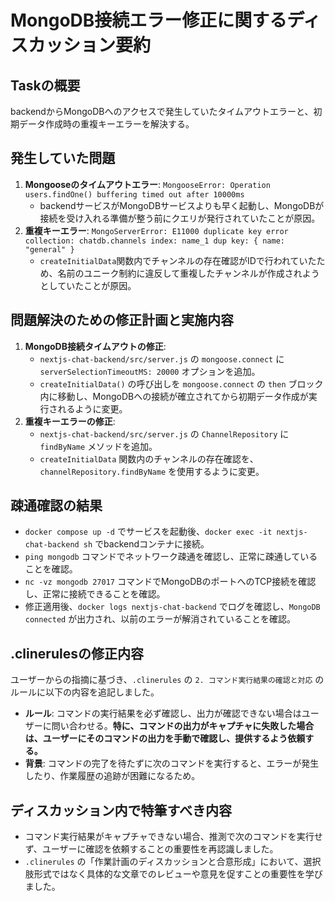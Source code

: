 # MongoDB接続エラー修正に関するディスカッション要約

## Taskの概要
backendからMongoDBへのアクセスで発生していたタイムアウトエラーと、初期データ作成時の重複キーエラーを解決する。

## 発生していた問題
1.  **Mongooseのタイムアウトエラー**: `MongooseError: Operation users.findOne() buffering timed out after 10000ms`
    *   backendサービスがMongoDBサービスよりも早く起動し、MongoDBが接続を受け入れる準備が整う前にクエリが発行されていたことが原因。
2.  **重複キーエラー**: `MongoServerError: E11000 duplicate key error collection: chatdb.channels index: name_1 dup key: { name: "general" }`
    *   `createInitialData`関数内でチャンネルの存在確認がIDで行われていたため、名前のユニーク制約に違反して重複したチャンネルが作成されようとしていたことが原因。

## 問題解決のための修正計画と実施内容
1.  **MongoDB接続タイムアウトの修正**:
    *   `nextjs-chat-backend/src/server.js` の `mongoose.connect` に `serverSelectionTimeoutMS: 20000` オプションを追加。
    *   `createInitialData()` の呼び出しを `mongoose.connect` の `then` ブロック内に移動し、MongoDBへの接続が確立されてから初期データ作成が実行されるように変更。
2.  **重複キーエラーの修正**:
    *   `nextjs-chat-backend/src/server.js` の `ChannelRepository` に `findByName` メソッドを追加。
    *   `createInitialData` 関数内のチャンネルの存在確認を、`channelRepository.findByName` を使用するように変更。

## 疎通確認の結果
*   `docker compose up -d` でサービスを起動後、`docker exec -it nextjs-chat-backend sh` でbackendコンテナに接続。
*   `ping mongodb` コマンドでネットワーク疎通を確認し、正常に疎通していることを確認。
*   `nc -vz mongodb 27017` コマンドでMongoDBのポートへのTCP接続を確認し、正常に接続できることを確認。
*   修正適用後、`docker logs nextjs-chat-backend` でログを確認し、`MongoDB connected` が出力され、以前のエラーが解消されていることを確認。

## .clinerulesの修正内容
ユーザーからの指摘に基づき、`.clinerules` の `2. コマンド実行結果の確認と対応` のルールに以下の内容を追記しました。
*   **ルール**: コマンドの実行結果を必ず確認し、出力が確認できない場合はユーザーに問い合わせる。**特に、コマンドの出力がキャプチャに失敗した場合は、ユーザーにそのコマンドの出力を手動で確認し、提供するよう依頼する。**
*   **背景**: コマンドの完了を待たずに次のコマンドを実行すると、エラーが発生したり、作業履歴の追跡が困難になるため。

## ディスカッション内で特筆すべき内容
*   コマンド実行結果がキャプチャできない場合、推測で次のコマンドを実行せず、ユーザーに確認を依頼することの重要性を再認識しました。
*   `.clinerules` の「作業計画のディスカッションと合意形成」において、選択肢形式ではなく具体的な文章でのレビューや意見を促すことの重要性を学びました。
